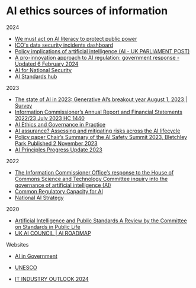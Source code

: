 
# AI ethics sources of information
2024
- [We must act on AI literacy to protect public power](https://www.jrf.org.uk/ai-for-public-good/we-must-act-on-ai-literacy-to-protect-public-power)
- [ICO's data security incidents dashboard](https://ico.org.uk/action-weve-taken/data-security-incident-trends/)
- [Policy implications of artificial intelligence (AI - UK PARLIAMENT POST)](https://researchbriefings.files.parliament.uk/documents/POST-PN-0708/POST-PN-0708.pdf)
- [A pro-innovation approach to AI regulation: government response - Updated 6 February 2024](https://www.gov.uk/government/consultations/ai-regulation-a-pro-innovation-approach-policy-proposals/outcome/a-pro-innovation-approach-to-ai-regulation-government-response)
- [AI for National Security](https://www.gchq.gov.uk/artificial-intelligence/index.html)
- [AI Standards hub](https://aistandardshub.org/guidance/the-roadmap-to-an-effective-ai-assurance-ecosystem/)

2023
- [The state of AI in 2023: Generative AI’s breakout year August 1, 2023 | Survey](https://www.mckinsey.com/capabilities/quantumblack/our-insights/the-state-of-ai-in-2023-generative-ais-breakout-year#/)
- [Information Commissioner’s Annual Report and Financial Statements 2022/23 July 2023 HC 1440](https://ico.org.uk/media/about-the-ico/documents/4025864/annual-report-2022-23.pdf)
- [AI Ethics and Governance in Practice](https://www.turing.ac.uk/sites/default/files/2023-11/ai-ethics-an-intro_0.pdf)
- [AI assurance? Assessing and mitigating risks across the AI lifecycle](https://www.adalovelaceinstitute.org/report/risks-ai-systems/)
- [Policy paper Chair’s Summary of the AI Safety Summit 2023, Bletchley Park Published 2 November 2023](https://www.gov.uk/government/publications/ai-safety-summit-2023-chairs-statement-2-november/chairs-summary-of-the-ai-safety-summit-2023-bletchley-park)
- [AI Principles Progress Update 2023](https://ai.google/static/documents/ai-principles-2023-progress-update.pdf)

2022
- [The Information Commissioner Office’s response to the House of Commons Science and Technology Committee inquiry into the governance of artificial intelligence (AI)](https://ico.org.uk/media/about-the-ico/consultation-responses/4023237/hoc-science-tech-consultation-response-20221202.pdf)
- [Common Regulatory Capacity for AI](https://www.turing.ac.uk/sites/default/files/2022-07/common_regulatory_capacity_for_ai_the_alan_turing_institute.pdf)
- [National AI Strategy](https://assets.publishing.service.gov.uk/media/614db4d1e90e077a2cbdf3c4/National_AI_Strategy_-_PDF_version.pdf)

2020
- [Artificial Intelligence and Public Standards A Review by the Committee on Standards in Public Life](https://assets.publishing.service.gov.uk/media/5e553b3486650c10ec300a0c/Web_Version_AI_and_Public_Standards.PDF)
- [UK AI COUNCIL | AI ROADMAP](https://assets.publishing.service.gov.uk/media/5ff3bc6e8fa8f53b76ccee23/AI_Council_AI_Roadmap.pdf)


Websites
- [AI in Government](https://www.nao.org.uk/reports/use-of-artificial-intelligence-in-government/)
  
- [UNESCO](https://www.unesco.org/en/artificial-intelligence/recommendation-ethics)
- [IT INDUSTRY OUTLOOK 2024](https://connect.comptia.org/content/research/it-industry-trends-analysis)

